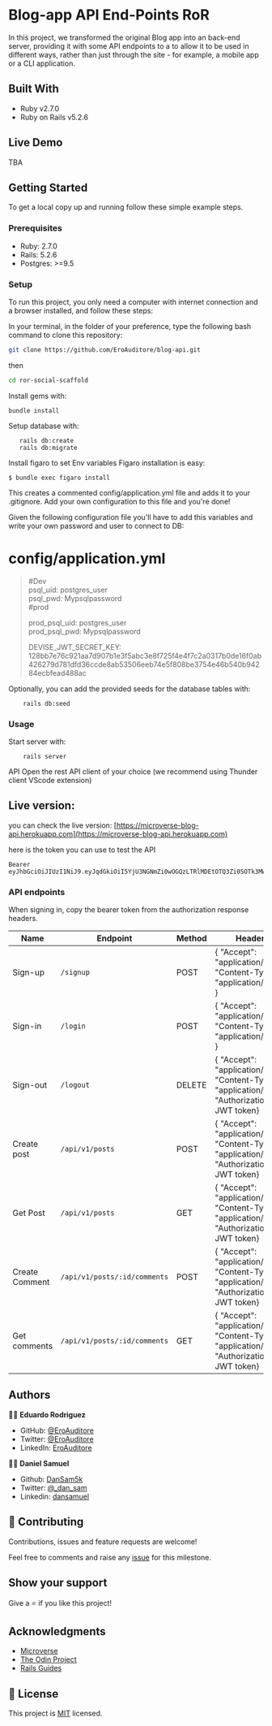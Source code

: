 # Blog-app API End-Points RoR

In this project, we transformed the original Blog app into an back-end server, providing it with some API endpoints to a to allow it to be used in different ways, rather than just through the site - for example, a mobile app or a CLI application.

## Built With

- Ruby v2.7.0
- Ruby on Rails v5.2.6

## Live Demo

TBA

## Getting Started

To get a local copy up and running follow these simple example steps.

### Prerequisites

- Ruby: 2.7.0
- Rails: 5.2.6
- Postgres: >=9.5

### Setup

To run this project, you only need a computer with internet connection and a browser installed, and follow these steps:

In your terminal, in the folder of your preference, type the following bash command to clone this repository:

```sh
git clone https://github.com/EroAuditore/blog-api.git
```

then

```sh
cd ror-social-scaffold
```

Install gems with:

```
bundle install
```

Setup database with:

```
   rails db:create
   rails db:migrate
```

Install figaro to set Env variables
Figaro installation is easy:

```
$ bundle exec figaro install
```

This creates a commented config/application.yml file and adds it to your .gitignore. Add your own configuration to this file and you're done!

Given the following configuration file you'll have to add this variables and write your own password and user to connect to DB:

# config/application.yml

> #Dev <br>
> psql_uid: postgres_user <br>
> psql_pwd: Mypsqlpassword <br>
> #prod <br>
>
> prod_psql_uid: postgres_user<br>
> prod_psql_pwd: Mypsqlpassword<br>
>
> DEVISE_JWT_SECRET_KEY: 128bb7e76c921aa7d907b1e3f5abc3e8f725f4e4f7c2a0317b0de16f0ab426279d781dfd36ccde8ab53506eeb74e5f808be3754e46b540b94284ecbfead488ac

Optionally, you can add the provided seeds for the database tables with:

```
    rails db:seed
```

### Usage

Start server with:

```
    rails server
```

API
Open the rest API client of your choice (we recommend using Thunder client VScode extension)

## Live version:

you can check the live version: [https://microverse-blog-api.herokuapp.com](https://microverse-blog-api.herokuapp.com)

here is the token you can use to test the API

```
Bearer eyJhbGciOiJIUzI1NiJ9.eyJqdGkiOiI5YjU3NGNmZi0wOGQzLTRlMDEtOTQ3Zi05OTk3MWU3N2UxZjciLCJzdWIiOiIyIiwic2NwIjoidXNlciIsImF1ZCI6bnVsbCwiaWF0IjoxNjM2MTY0MTM2LCJleHAiOjE2Mzg3NTYxMzZ9.2TmfIcrtB0TZsPHBFf5JR6ru1_h9tviqWiavEsbvyXY

```

### API endpoints

When signing in, copy the bearer token from the authorization response headers.

| Name           | Endpoint                     | Method | Header                                                                                          | Body                                                                       |
| -------------- | ---------------------------- | ------ | ----------------------------------------------------------------------------------------------- | -------------------------------------------------------------------------- |
| Sign-up        | `/signup`                    | POST   | { "Accept": "application/json", "Content-Type": "application/json" }                            | {"user": {"name": "test", "email": "test@mail.com", "password": "123456"}} |
| Sign-in        | `/login`                     | POST   | { "Accept": "application/json", "Content-Type": "application/json" }                            | {"email": "test@mail.com", "password": "123456"}                           |
| Sign-out       | `/logout`                    | DELETE | { "Accept": "application/json", "Content-Type": "application/json", "Authorization": JWT token} |                                                                            |
| Create post    | `/api/v1/posts`              | POST   | { "Accept": "application/json", "Content-Type": "application/json", "Authorization": JWT token} | { "post": { "content": "post example" } }                                  |
| Get Post       | `/api/v1/posts`              | GET    | { "Accept": "application/json", "Content-Type": "application/json", "Authorization": JWT token} |                                                                            |
| Create Comment | `/api/v1/posts/:id/comments` | POST   | { "Accept": "application/json", "Content-Type": "application/json", "Authorization": JWT token} | { "comment": { "content": "comment example" } }                            |
| Get comments   | `/api/v1/posts/:id/comments` | GET    | { "Accept": "application/json", "Content-Type": "application/json", "Authorization": JWT token} |                                                                            |

## Authors

👨‍💻 **Eduardo Rodriguez**

- GitHub: [@EroAuditore](https://github.com/EroAuditore)
- Twitter: [@EroAuditore](https://twitter.com/EroAuditore)
- LinkedIn: [EroAuditore](https://www.linkedin.com/in/EroAuditore/)

👨‍💻 **Daniel Samuel**

- Github: [DanSam5k](https://github.com/DanSam5k)
- Twitter: [@\_dan_sam](https://twitter.com/_dan_sam)
- Linkedin: [dansamuel](https://www.linkedin.com/in/dansamuel/)

## 🤝 Contributing

Contributions, issues and feature requests are welcome!

Feel free to comments and raise any [issue](https://github.com/EroAuditore/blog-api/issues) for this milestone.

## Show your support

Give a ⭐️ if you like this project!

## Acknowledgments

- [Microverse](https://www.microverse.org/)
- [The Odin Project](https://www.theodinproject.com/)
- [Rails Guides](https://guides.rubyonrails.org/index.html)

## 📝 License

This project is [MIT](./LICENSE) licensed.
